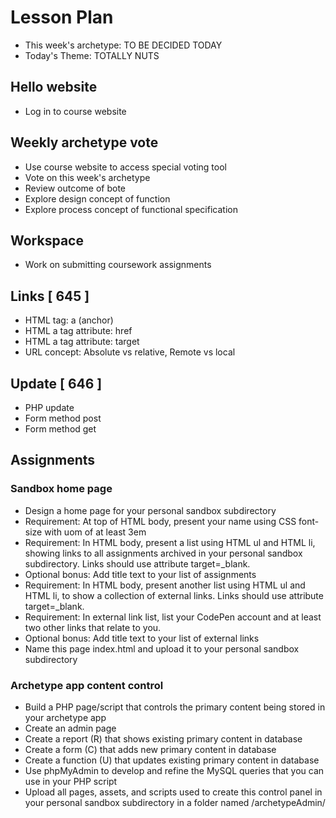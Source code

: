 # Lesson Plan
- This week's archetype: TO BE DECIDED TODAY
- Today's Theme: TOTALLY NUTS

## Hello website
- Log in to course website

## Weekly archetype vote
- Use course website to access special voting tool
- Vote on this week's archetype
- Review outcome of bote
- Explore design concept of function
- Explore process concept of functional specification

## Workspace
- Work on submitting coursework assignments

## Links [ 645 ]
- HTML tag: a (anchor)
- HTML a tag attribute: href
- HTML a tag attribute: target
- URL concept: Absolute vs relative, Remote vs local

## Update [ 646 ]
- PHP update
- Form method post
- Form method get

## Assignments

### Sandbox home page
- Design a home page for your personal sandbox subdirectory
- Requirement: At top of HTML body, present your name using CSS font-size with uom of at least 3em 
- Requirement: In HTML body, present a list using HTML ul and HTML li, showing links to all assignments archived in your personal sandbox subdirectory.  Links should use attribute target=_blank.
- Optional bonus: Add title text to your list of assignments
- Requirement: In HTML body, present another list using HTML ul and HTML li, to show a collection of external links. Links should use attribute target=_blank.
- Requirement: In external link list, list your CodePen account and at least two other links that relate to you.
- Optional bonus: Add title text to your list of external links
- Name this page index.html and upload it to your personal sandbox subdirectory

### Archetype app content control
- Build a PHP page/script that controls the primary content being stored in your archetype app
- Create an admin page
- Create a report (R) that shows existing primary content in database
- Create a form (C) that adds new primary content in database
- Create a function (U) that updates existing primary content in database
- Use phpMyAdmin to develop and refine the MySQL queries that you can use in your PHP script
- Upload all pages, assets, and scripts used to create this control panel in your personal sandbox subdirectory in a folder named /archetypeAdmin/
